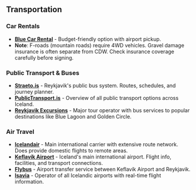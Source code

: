 ## Transportation

### Car Rentals
- **<a href="https://www.bluecarrental.is/" target="_blank">Blue Car Rental</a>** - Budget-friendly option with airport pickup.
- **Note**: F-roads (mountain roads) require 4WD vehicles. Gravel damage insurance is often separate from CDW. Check insurance coverage carefully before signing.

### Public Transport & Buses
- **<a href="https://www.straeto.is/" target="_blank">Straeto.is</a>** - Reykjavik's public bus system. Routes, schedules, and journey planner.
- **<a href="https://publictransport.is/" target="_blank">PublicTransport.is</a>** - Overview of all public transport options across Iceland.
- **<a href="https://www.re.is/" target="_blank">Reykjavik Excursions</a>** - Major tour operator with bus services to popular destinations like Blue Lagoon and Golden Circle.

### Air Travel
- **<a href="https://www.icelandair.com/" target="_blank">Icelandair</a>** - Main international carrier with extensive route network. Does provide domestic flights to remote areas.
- **<a href="https://keflavikairport.com" target="_blank">Keflavík Airport</a>** - Iceland's main international airport. Flight info, facilities, and transport connections.
- **<a href="https://www.re.is/tour/flybus/" target="_blank">Flybus</a>** - Airport transfer service between Keflavík Airport and Reykjavik.
- **<a href="https://www.kefairport.is/isavia-en" target="_blank">Isavia</a>** - Operator of all Icelandic airports with real-time flight information.
